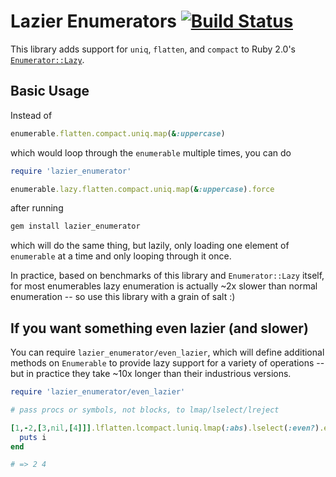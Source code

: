 # Lazier Enumerators [![Build Status](https://api.travis-ci.org/asross/lazier_enumerator.svg)](https://travis-ci.org/asross/lazier_enumerator)

This library adds support for `uniq`, `flatten`, and `compact` to Ruby 2.0's
[`Enumerator::Lazy`](http://ruby-doc.org/core-2.0.0/Enumerator/Lazy.html).

## Basic Usage

Instead of

```ruby
enumerable.flatten.compact.uniq.map(&:uppercase)
```

which would loop through the `enumerable` multiple times, you can do

```ruby
require 'lazier_enumerator'

enumerable.lazy.flatten.compact.uniq.map(&:uppercase).force
```

after running

```sh
gem install lazier_enumerator
```

which will do the same thing, but lazily, only loading one element of
`enumerable` at a time and only looping through it once.

In practice, based on benchmarks of this library and `Enumerator::Lazy` itself,
for most enumerables lazy enumeration is actually ~2x slower than normal
enumeration -- so use this library with a grain of salt :)

## If you want something even lazier (and slower)

You can require `lazier_enumerator/even_lazier`, which will define additional
methods on `Enumerable` to provide lazy support for a variety of operations --
but in practice they take ~10x longer than their industrious versions.

```ruby
require 'lazier_enumerator/even_lazier'

# pass procs or symbols, not blocks, to lmap/lselect/lreject

[1,-2,[3,nil,[4]]].lflatten.lcompact.luniq.lmap(:abs).lselect(:even?).each do |i|
  puts i
end

# => 2 4
```
